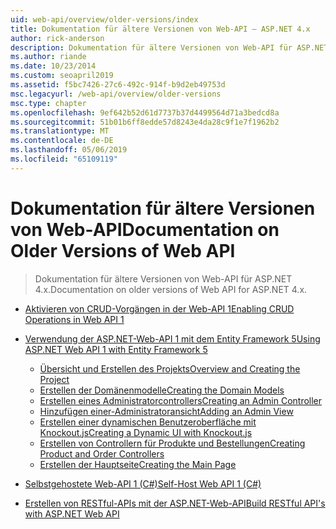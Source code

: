 ```yaml
---
uid: web-api/overview/older-versions/index
title: Dokumentation für ältere Versionen von Web-API – ASP.NET 4.x
author: rick-anderson
description: Dokumentation für ältere Versionen von Web-API für ASP.NET 4.x.
ms.author: riande
ms.date: 10/23/2014
ms.custom: seoapril2019
ms.assetid: f5bc7426-27c6-492c-914f-b9d2eb49753d
msc.legacyurl: /web-api/overview/older-versions
msc.type: chapter
ms.openlocfilehash: 9ef642b52d61d7737b37d4499564d71a3bedcd8a
ms.sourcegitcommit: 51b01b6ff8edde57d8243e4da28c9f1e7f1962b2
ms.translationtype: MT
ms.contentlocale: de-DE
ms.lasthandoff: 05/06/2019
ms.locfileid: "65109119"
---
```

# <a name="documentation-on-older-versions-of-web-api"></a><span data-ttu-id="7503f-103">Dokumentation für ältere Versionen von Web-API</span><span class="sxs-lookup"><span data-stu-id="7503f-103">Documentation on Older Versions of Web API</span></span>

> <span data-ttu-id="7503f-104">Dokumentation für ältere Versionen von Web-API für ASP.NET 4.x.</span><span class="sxs-lookup"><span data-stu-id="7503f-104">Documentation on older versions of Web API for ASP.NET 4.x.</span></span>

- [<span data-ttu-id="7503f-105">Aktivieren von CRUD-Vorgängen in der Web-API 1</span><span class="sxs-lookup"><span data-stu-id="7503f-105">Enabling CRUD Operations in Web API 1</span></span>](creating-a-web-api-that-supports-crud-operations.md)
- [<span data-ttu-id="7503f-106">Verwendung der ASP.NET-Web-API 1 mit dem Entity Framework 5</span><span class="sxs-lookup"><span data-stu-id="7503f-106">Using ASP.NET Web API 1 with Entity Framework 5</span></span>](using-web-api-1-with-entity-framework-5/index.md)

    - [<span data-ttu-id="7503f-107">Übersicht und Erstellen des Projekts</span><span class="sxs-lookup"><span data-stu-id="7503f-107">Overview and Creating the Project</span></span>](using-web-api-1-with-entity-framework-5/using-web-api-with-entity-framework-part-1.md)
    - [<span data-ttu-id="7503f-108">Erstellen der Domänenmodelle</span><span class="sxs-lookup"><span data-stu-id="7503f-108">Creating the Domain Models</span></span>](using-web-api-1-with-entity-framework-5/using-web-api-with-entity-framework-part-2.md)
    - [<span data-ttu-id="7503f-109">Erstellen eines Administratorcontrollers</span><span class="sxs-lookup"><span data-stu-id="7503f-109">Creating an Admin Controller</span></span>](using-web-api-1-with-entity-framework-5/using-web-api-with-entity-framework-part-3.md)
    - [<span data-ttu-id="7503f-110">Hinzufügen einer-Administratoransicht</span><span class="sxs-lookup"><span data-stu-id="7503f-110">Adding an Admin View</span></span>](using-web-api-1-with-entity-framework-5/using-web-api-with-entity-framework-part-4.md)
    - [<span data-ttu-id="7503f-111">Erstellen einer dynamischen Benutzeroberfläche mit Knockout.js</span><span class="sxs-lookup"><span data-stu-id="7503f-111">Creating a Dynamic UI with Knockout.js</span></span>](using-web-api-1-with-entity-framework-5/using-web-api-with-entity-framework-part-5.md)
    - [<span data-ttu-id="7503f-112">Erstellen von Controllern für Produkte und Bestellungen</span><span class="sxs-lookup"><span data-stu-id="7503f-112">Creating Product and Order Controllers</span></span>](using-web-api-1-with-entity-framework-5/using-web-api-with-entity-framework-part-6.md)
    - [<span data-ttu-id="7503f-113">Erstellen der Hauptseite</span><span class="sxs-lookup"><span data-stu-id="7503f-113">Creating the Main Page</span></span>](using-web-api-1-with-entity-framework-5/using-web-api-with-entity-framework-part-7.md)
- [<span data-ttu-id="7503f-114">Selbstgehostete Web-API 1 (C#)</span><span class="sxs-lookup"><span data-stu-id="7503f-114">Self-Host Web API 1 (C#)</span></span>](self-host-a-web-api.md)
- [<span data-ttu-id="7503f-115">Erstellen von RESTful-APIs mit der ASP.NET-Web-API</span><span class="sxs-lookup"><span data-stu-id="7503f-115">Build RESTful API's with ASP.NET Web API</span></span>](build-restful-apis-with-aspnet-web-api.md)
